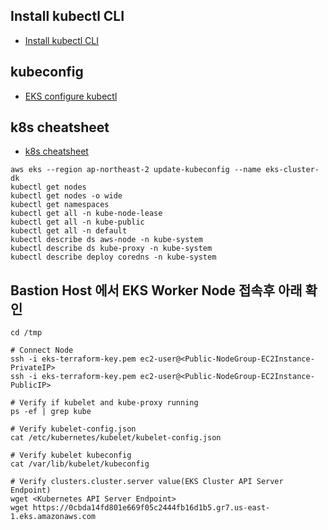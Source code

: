 
## Install kubectl CLI
- [Install kubectl CLI](https://docs.aws.amazon.com/eks/latest/userguide/install-kubectl.html)

 
## kubeconfig
- [EKS configure kubectl](https://docs.aws.amazon.com/eks/latest/userguide/getting-started-console.html#eks-configure-kubectl)


## k8s cheatsheet
- [k8s cheatsheet](https://kubernetes.io/docs/reference/kubectl/cheatsheet)

```console
aws eks --region ap-northeast-2 update-kubeconfig --name eks-cluster-dk
kubectl get nodes
kubectl get nodes -o wide
kubectl get namespaces
kubectl get all -n kube-node-lease
kubectl get all -n kube-public
kubectl get all -n default
kubectl describe ds aws-node -n kube-system
kubectl describe ds kube-proxy -n kube-system
kubectl describe deploy coredns -n kube-system

```

## Bastion Host 에서 EKS Worker Node 접속후 아래 확인

```console
cd /tmp

# Connect Node
ssh -i eks-terraform-key.pem ec2-user@<Public-NodeGroup-EC2Instance-PrivateIP>
ssh -i eks-terraform-key.pem ec2-user@<Public-NodeGroup-EC2Instance-PublicIP>

# Verify if kubelet and kube-proxy running
ps -ef | grep kube

# Verify kubelet-config.json
cat /etc/kubernetes/kubelet/kubelet-config.json

# Verify kubelet kubeconfig
cat /var/lib/kubelet/kubeconfig

# Verify clusters.cluster.server value(EKS Cluster API Server Endpoint) 
wget <Kubernetes API Server Endpoint>
wget https://0cbda14fd801e669f05c2444fb16d1b5.gr7.us-east-1.eks.amazonaws.com
``` 